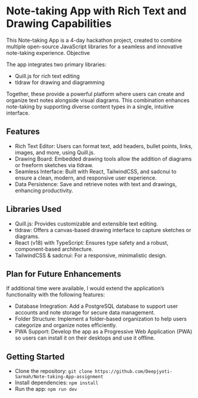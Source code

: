 # Note-taking App with Rich Text and Drawing Capabilities

This Note-taking App is a 4-day hackathon project, created to combine multiple open-source JavaScript libraries for a seamless and innovative note-taking experience.
Objective

The app integrates two primary libraries:
- Quill.js for rich text editing
- tldraw for drawing and diagramming

Together, these provide a powerful platform where users can create and organize text notes alongside visual diagrams. This combination enhances note-taking by supporting diverse content types in a single, intuitive interface.

## Features

- Rich Text Editor: Users can format text, add headers, bullet points, links, images, and more, using Quill.js.
- Drawing Board: Embedded drawing tools allow the addition of diagrams or freeform sketches via tldraw.
- Seamless Interface: Built with React, TailwindCSS, and sadcnui to ensure a clean, modern, and responsive user experience.
- Data Persistence: Save and retrieve notes with text and drawings, enhancing productivity.

## Libraries Used

- Quill.js: Provides customizable and extensible text editing.
- tldraw: Offers a canvas-based drawing interface to capture sketches or diagrams.
- React (v18) with TypeScript: Ensures type safety and a robust, component-based architecture.
- TailwindCSS & sadcnui: For a responsive, minimalistic design.

## Plan for Future Enhancements

If additional time were available, I would extend the application’s functionality with the following features:

- Database Integration: Add a PostgreSQL database to support user accounts and note storage for secure data management.
- Folder Structure: Implement a folder-based organization to help users categorize and organize notes efficiently.
- PWA Support: Develop the app as a Progressive Web Application (PWA) so users can install it on their desktops and use it offline.

## Getting Started

- Clone the repository: `git clone https://github.com/Deepjyoti-Sarmah/Note-taking-App-assignment`
- Install dependencies: `npm install`
- Run the app: `npm run dev`

